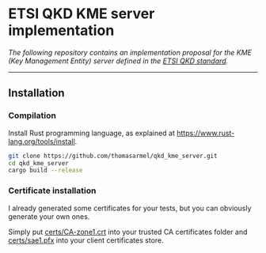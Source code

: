 # ETSI QKD KME server implementation

*The following repository contains an implementation proposal for the KME (Key Management Entity) server defined in the [ETSI QKD standard](docs/etsi_qkd_standard_definition.pdf).*

---

## Installation

### Compilation

Install Rust programming language, as explained at https://www.rust-lang.org/tools/install.

```bash
git clone https://github.com/thomasarmel/qkd_kme_server.git
cd qkd_kme_server
cargo build --release
```

### Certificate installation

I already generated some certificates for your tests, but you can obviously generate your own ones.

Simply put [certs/CA-zone1.crt](certs/CA-zone1.crt) into your trusted CA certificates folder and [certs/sae1.pfx](certs/sae1.pfx) into your client certificates store.